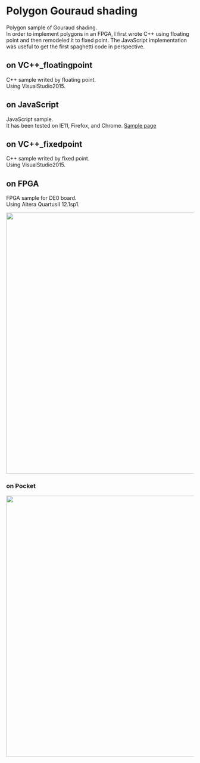 # Polygon Gouraud shading
Polygon sample of Gouraud shading.  
In order to implement polygons in an FPGA, I first wrote C++ using floating point and then remodeled it to fixed point.
The JavaScript implementation was useful to get the first spaghetti code in perspective.

## on VC++_floatingpoint
C++ sample writed by floating point.  
Using VisualStudio2015.

## on JavaScript
JavaScript sample.  
It has been tested on IE11, Firefox, and Chrome.
<a href=https://pgate1.at-ninja.jp/PSX_on_FPGA/GPU/sample_gouraudshading/Polygon.htm>Sample page</a>

## on VC++_fixedpoint
C++ sample writed by fixed point.  
Using VisualStudio2015.

## on FPGA
FPGA sample for DE0 board.   
Using Altera QuartusII 12.1sp1.

<img width=700 src=https://pgate1.at-ninja.jp/PSX_on_FPGA/GPU/polygon_DE0.jpg>

### on Pocket

<img width=700 src=https://pgate1.at-ninja.jp/PSX_on_FPGA/GPU/polygon_Pocket.jpg>
